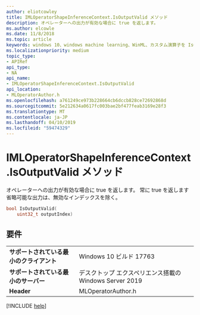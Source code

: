 ```yaml
---
author: eliotcowley
title: IMLOperatorShapeInferenceContext.IsOutputValid メソッド
description: オペレーターへの出力が有効な場合に true を返します。
ms.author: elcowle
ms.date: 11/8/2018
ms.topic: article
keywords: windows 10、windows machine learning、WinML、カスタム演算子を IsOutputValid
ms.localizationpriority: medium
topic_type:
- APIRef
api_type:
- NA
api_name:
- IMLOperatorShapeInferenceContext.IsOutputValid
api_location:
- MLOperatorAuthor.h
ms.openlocfilehash: a761249ce973b228664cb6dccb828ce72692868d
ms.sourcegitcommit: 5e212634a0617fc003bae2bf477feab3169e28f3
ms.translationtype: MT
ms.contentlocale: ja-JP
ms.lasthandoff: 04/10/2019
ms.locfileid: "59474329"
---
```

# <a name="imloperatorshapeinferencecontextisoutputvalid-method"></a>IMLOperatorShapeInferenceContext.IsOutputValid メソッド

オペレーターへの出力が有効な場合に true を返します。 常に true を返します省略可能な出力は、無効なインデックスを除く。

```cpp
bool IsOutputValid(
    uint32_t outputIndex)
```

## <a name="requirements"></a>要件

| | |
|-|-|
| **サポートされている最小のクライアント** | Windows 10 ビルド 17763 |
| **サポートされている最小のサーバー** | デスクトップ エクスペリエンス搭載の Windows Server 2019 |
| **Header** | MLOperatorAuthor.h |

[!INCLUDE [help](../includes/get-help.md)]
